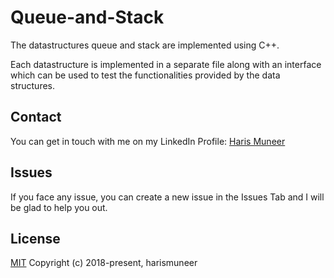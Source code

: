 # Queue-and-Stack

The datastructures queue and stack are implemented using C++.

Each datastructure is implemented in a separate file along with an interface which can be used to test the functionalities provided by the data structures.


## Contact
You can get in touch with me on my LinkedIn Profile: [Haris Muneer](https://www.linkedin.com/in/harismuneer/)

## Issues
If you face any issue, you can create a new issue in the Issues Tab and I will be glad to help you out.

## License
[MIT](../master/LICENSE)
Copyright (c) 2018-present, harismuneer
